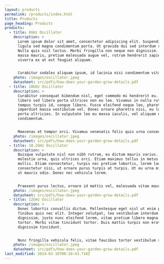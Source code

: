 ```yaml
---
layout: products
permalink: /products/index.html
title: Products
page_heading: Products
products:
  - title: 8GHz Oscillator
    description: >
      Lorem ipsum dolor sit amet, consectetur adipiscing elit. Suspendisse ut
      ligula sed magna condimentum porta. Ut gravida dui sed interdum rutrum.
      Nulla quis nisl lectus. Morbi fringilla non neque non dignissim. Maecenas
      massa mauris, pretium malesuada augue vel, rutrum hendrerit sapien. Sed
      viverra ex at est feugiat aliquam.


      Curabitur sodales aliquam ipsum, id lacinia nisi condimentum vitae. Donec condimentum purus magna, sed mollis ex malesuada et. Nulla facilisi. Phasellus laoreet odio eget pretium consequat.
    photo: /images/oscillator.jpeg
    datasheet: src/pdfs/how-does-your-garden-grow-details.pdf
  - title: 10GHz Oscillator
    description: >
      Curabitur consequat bibendum nisl, eget commodo mi hendrerit eu. Aenean et
      libero sed libero porta ultrices non eu leo. Vivamus in nulla rutrum,
      tempus turpis id, congue libero. Fusce eleifend neque leo, pharetra
      imperdiet massa vestibulum vel. Donec ornare pharetra nisi, eu luctus nunc
      porta ultricies. In vulputate leo eu massa iaculis, vel aliquam ex
      condimentum.


      Maecenas et tempor orci. Vivamus venenatis felis quis urna consequat, sed sollicitudin lorem aliquam. Praesent fermentum neque ipsum, in iaculis massa vulputate eu. Praesent id fringilla urna.
    photo: /images/oscillator.jpeg
    datasheet: src/pdfs/how-does-your-garden-grow-details.pdf
  - title: 10.2GHz Oscillator
    description: >
      Quisque vulputate nisl non nibh rutrum, eu dictum mauris varius. Morbi a
      molestie urna, quis ultrices orci. Etiam maximus tellus in metus bibendum
      mollis. Etiam consectetur, turpis nec pretium lobortis, lorem lacus
      consectetur nisi, ut ornare purus turpis at turpis. Ut eu urna mi. Quisque
      ut mauris odio. Donec nec vehicula lorem.


      Praesent purus lectus, ornare id mattis vel, malesuada vitae mauris. Nullam ut eros et diam feugiat cursus ac id purus.
    photo: /images/oscillator.jpeg
    datasheet: src/pdfs/how-does-your-garden-grow-details.pdf
  - title: 12GHz Oscillator
    description: >
      Donec lobortis convallis dictum. Pellentesque eget nisl ut enim porta
      finibus quis nec elit. Integer volutpat, leo vestibulum interdum
      dignissim, justo nunc eleifend lorem, vitae pretium libero magna eu
      tortor. Morbi vitae tincidunt tortor. Duis mattis turpis non erat
      dignissim tincidunt.


      Nunc fringilla vehicula felis, vitae faucibus tortor vestibulum sit amet. Donec tristique pharetra turpis, id malesuada risus efficitur a.
    photo: /images/oscillator.jpeg
    datasheet: src/pdfs/how-does-your-garden-grow-details.pdf
last_modified: 2024-03-10T00:10:43.716Z
---
```

